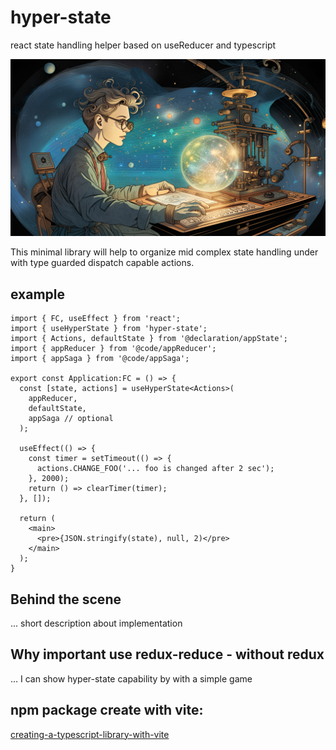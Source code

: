 # hyper-state
react state handling helper based on useReducer and typescript

![explore-the-hyper-state](documentation/images/explore-the-hyper-state.jpg)

This minimal library will help to organize mid complex state handling under with type guarded dispatch capable actions.

## example

```tsx
import { FC, useEffect } from 'react';
import { useHyperState } from 'hyper-state';
import { Actions, defaultState } from '@declaration/appState';
import { appReducer } from '@code/appReducer';
import { appSaga } from '@code/appSaga';

export const Application:FC = () => {
  const [state, actions] = useHyperState<Actions>(
    appReducer,
    defaultState,
    appSaga // optional
  );

  useEffect(() => {
    const timer = setTimeout(() => {
      actions.CHANGE_FOO('... foo is changed after 2 sec');
    }, 2000);
    return () => clearTimer(timer);
  }, []);

  return (
    <main>
      <pre>{JSON.stringify(state), null, 2)</pre>
    </main>
  );
}
```

## Behind the scene

... short description about implementation

## Why important use redux-reduce - without redux

... I can show hyper-state capability by with a simple game

## npm package create with vite: 
[creating-a-typescript-library-with-vite](https://onderonur.netlify.app/blog/creating-a-typescript-library-with-vite/)
